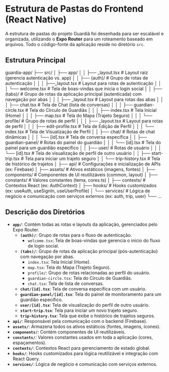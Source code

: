 # Estrutura de Pastas do Frontend (React Native)

A estrutura de pastas do projeto Guardiã foi desenhada para ser escalável e organizada, utilizando o **Expo Router** para um roteamento baseado em arquivos. Todo o código-fonte da aplicação reside no diretório `src`.

## Estrutura Principal

guardia-app/
├── src/
│   ├── app/
│   │   ├── _layout.tsx         # Layout raiz (gerencia autenticação vs. app)
│   │   ├── (auth)/             # Grupo de rotas de autenticação
│   │   │   ├──_layout.tsx     # Layout para rotas de autenticação
│   │   │   └── welcome.tsx     # Tela de boas-vindas que inicia o login social
│   │   ├── (tabs)/             # Grupo de rotas da aplicação principal (autenticada) com navegação por abas
│   │   │   ├── _layout.tsx     # Layout para rotas das abas
│   │   │   ├── chat.tsx        # Tela de Chat (lista de conversas)
│   │   │   ├── guardian-circle.tsx # Tela do Círculo de Guardiãs
│   │   │   ├── index.tsx       # Tela Inicial (Home)
│   │   │   ├── map.tsx         # Tela do Mapa (Trajeto Seguro)
│   │   │   └── profile/        # Grupo de rotas de perfil
│   │   │       ├── _layout.tsx # Layout para rotas de perfil
│   │   │       ├── edit-profile.tsx # Tela de Edição de Perfil
│   │   │       └── index.tsx   # Tela de Visualização de Perfil
│   │   ├── chat/               # Rotas de chat dinâmicas
│   │   │   └── [id].tsx        # Tela de conversa específica
│   │   ├── guardian-panel/     # Rotas do painel do guardião
│   │   │   └── [id].tsx        # Tela do painel para um guardião específico
│   │   ├── user/               # Rotas de usuário
│   │   │   └── [id].tsx        # Tela de visualização de perfil de outro usuário
│   │   ├── start-trip.tsx      # Tela para iniciar um trajeto seguro
│   │   └── trip-history.tsx    # Tela de histórico de trajetos
│   ├── api/                    # Configurações e inicialização de APIs (ex: Firebase)
│   ├── assets/                 # Ativos estáticos (imagens, fontes)
│   ├── components/             # Componentes de UI reutilizáveis (common, layout)
│   ├── constants/              # Valores constantes (tema, cores.ts)
│   ├── contexts/               # Contextos React (ex: AuthContext)
│   ├── hooks/                  # Hooks customizados (ex: useAuth, useSignIn, useUserProfile)
│   └── services/               # Lógica de negócio e comunicação com serviços externos (ex: auth, trip, user)
└── ...

## Descrição dos Diretórios

*   **`app/`**: Contém todas as rotas e layouts da aplicação, gerenciados pelo Expo Router.
    *   **`(auth)/`**: Grupo de rotas para o fluxo de autenticação.
        *   `welcome.tsx`: Tela de boas-vindas que gerencia o início do fluxo de login social.
    *   **`(tabs)/`**: Grupo de rotas da aplicação principal (pós-autenticação) com navegação por abas.
        *   `index.tsx`: Tela Inicial (Home).
        *   `map.tsx`: Tela do Mapa (Trajeto Seguro).
        *   `profile/`: Grupo de rotas relacionadas ao perfil do usuário.
        *   `guardian-circle.tsx`: Tela do Círculo de Guardiãs.
        *   `chat.tsx`: Tela de lista de conversas.
    *   **`chat/[id].tsx`**: Tela de conversa específica com um usuário.
    *   **`guardian-panel/[id].tsx`**: Tela do painel de monitoramento para um guardião específico.
    *   **`user/[id].tsx`**: Tela de visualização do perfil de outro usuário.
    *   **`start-trip.tsx`**: Tela para iniciar um novo trajeto seguro.
    *   **`trip-history.tsx`**: Tela que exibe o histórico de trajetos seguros.
*   **`api/`**: Responsável pela comunicação com o backend (Firebase).
*   **`assets/`**: Armazena todos os ativos estáticos (fontes, imagens, ícones).
*   **`components/`**: Contém componentes de UI reutilizáveis.
*   **`constants/`**: Valores constantes usados em toda a aplicação (cores, espaçamentos).
*   **`contexts/`**: Contextos React para gerenciamento de estado global.
*   **`hooks/`**: Hooks customizados para lógica reutilizável e integração com React Query.
*   **`services/`**: Lógica de negócio e comunicação com serviços externos.